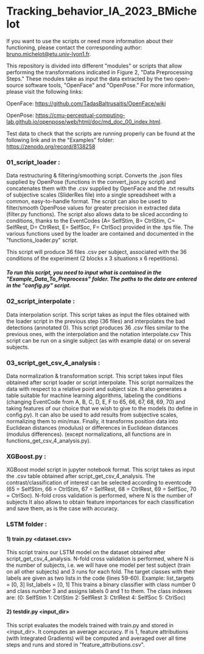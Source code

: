 # Tracking_behavior_IA_2023_BMichelot

If you want to use the scripts or need more information about their functioning, please contact the corresponding author: bruno.michelot@etu.univ-lyon1.fr.

This repository is divided into different "modules" or scripts that allow performing the transformations indicated in Figure 2, "Data Preprocessing Steps." These modules take as input the data extracted by the two open-source software tools, "OpenFace" and "OpenPose." For more information, please visit the following links:

OpenFace: https://github.com/TadasBaltrusaitis/OpenFace/wiki

OpenPose: https://cmu-perceptual-computing-lab.github.io/openpose/web/html/doc/md_doc_00_index.html.

Test data to check that the scripts are running properly can be found at the following link and in the "Examples" folder: https://zenodo.org/record/8138258

### 01_script_loader : 

Data restructuring & filtering/smoothing script. 
Converts the .json files supplied by OpenPose (functions in the convert_json.py script) and concatenates them with the .csv supplied by OpenFace and the .txt results of subjective scales (SliderRes file) into a single spreadsheet with a common, easy-to-handle format. 
The script can also be used to filter/smooth OpenPose values for greater precision in extracted data (filter.py functions). 
The script also allows data to be sliced according to conditions, thanks to the EventCodes (A= SelfStim, B= CtrlStim, C= SelfRest, D= CtrlRest, E= SelfSoc, F= CtrlSoc) provided in the .tps file.
The various functions used by the loader are contained and documented in the "functions_loader.py" script. 

This script will produce 36 files .csv per subject, associated with the 36 conditions of the experiment (2 blocks x 3 situations x 6 repetitions). 

##### To run this script, you need to input what is contained in the "Example_Data_To_Preprocess" folder. The paths to the data are entered in the "config.py" script. 

### 02_script_interpolate : 

Data interpolation script. This script takes as input the files obtained with the loader script in the previous step (36 files) and interpolates the bad detections (annotated 0). 
This script produces 36 .csv files similar to the previous ones, with the interpolation and the notation interpolate.csv
This script can be run on a single subject (as with example data) or on several subjects.

### 03_script_get_csv_4_analysis : 

Data normalization & transformation script.
This script takes input files obtained after script loader or script interpolate.
This script normalizes the data with respect to a relative point and subject size. 
It also generates a table suitable for machine learning algorithms, labeling the conditions (changing EventCode from A, B, C, D, E, F to 65, 66, 67, 68, 69, 70) and taking features of our choice that we wish to give to the models (to define in config.py). It can also be used to add results from subjective scales, normalizing them to min/max. 
Finally, it transforms position data into Euclidean distances (modulus) or differences in Euclidean distances (modulus differences). 
(except normalizations, all functions are in functions_get_csv_4_analysis.py). 

### XGBoost.py : 

XGBoost model script in jupyter notebook format. This script takes as input the .csv table obtained after script_get_csv_4_analysis. 
The contrast/classification of interest can be selected according to eventcode (65 = SelfStim, 66 = CtrlStim, 67 = SelfRest, 68 = CtrlRest, 69 = SelfSoc, 70 = CtrlSoc). 
N-fold cross validation is performed, where N is the number of subjects
It also allows to obtain feature importances for each classification and save them, as is the case with accuracy. 

### LSTM folder : 

#### 1) train.py <dataset.csv>

This script trains our LSTM model on the dataset obtained after script_get_csv_4_analysis. 
N-fold cross validation is performed, where N is the number of subjects, i.e. we will have one model per test subject (train on all other subjects) and 3 runs for each fold.
The target classes with their labels are given as two lists in the code (lines 59-60). 
Example:
list_targets = [0, 3]
list_labels = [0, 1]
This trains a binary classifier with class number 0 and class number 3 and assigns labels 0 and 1 to them.
The class indexes are: (0: SelfStim  1: CtrlStim  2: SelfRest  3: CtrlRest  4: SelfSoc  5: CtrlSoc)

#### 2) testdir.py <input_dir> <explain>

This script evaluates the models trained with train.py and stored in <input_dir>. It computes an average accuracy. 
If <explain> is 1, feature attributions (with Integrated Gradients) will be computed and averaged over all time steps and runs and stored in "feature_attributions.csv".
